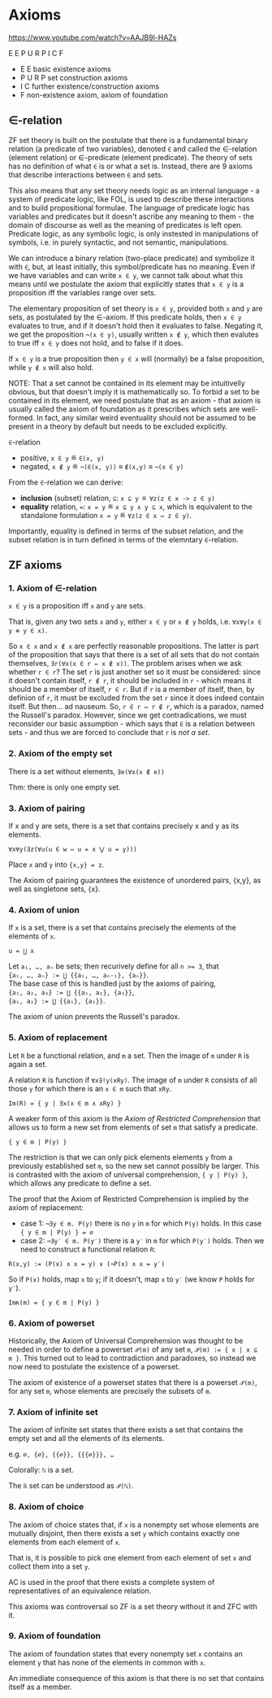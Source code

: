 # Axioms

https://www.youtube.com/watch?v=AAJB9l-HAZs

E E P U R P I C F
- E E      basic existence axioms
- P U R P  set construction axioms
- I C      further existence/construction axioms
- F        non-existence axiom, axiom of foundation

## ∈-relation

ZF set theory is built on the postulate that there is a fundamental binary relation (a predicate of two variables), denoted `∈` and called the ∈-relation (element relation) or ∈-predicate (element predicate). The theory of sets has no definition of what `∈` is or what a set is. Instead, there are 9 axioms that describe interactions between `∈` and sets.

This also means that any set theory needs logic as an internal language - a system of predicate logic, like FOL, is used to describe these interactions and to build propositional formulae. The language of predicate logic has variables and predicates but it doesn't ascribe any meaning to them - the domain of discourse as well as the meaning of predicates is left open. Predicate logic, as any symbolic logic, is only instested in manipulations of symbols, i.e. in purely syntactic, and not semantic, manipulations.

We can introduce a binary relation (two-place predicate) and symbolize it with `∈`, but, at least initially, this symbol/predicate has no meaning. Even if we have variables and can write `x ∈ y`, we cannot talk about what this means until we postulate the axiom that explicitly states that `x ∈ y` is a proposition iff the variables range over sets.

The elementary proposition of set theory is `x ∈ y`, provided both `x` and `y` are sets, as postulated by the ∈-axiom. If this predicate holds, then `x ∈ y` evaluates to true, and if it doesn't hold then it evaluates to false. Negating it, we get the proposition `¬(x ∈ y)`, usually written `x ∉ y`, which then evalutes to true iff `x ∈ y` does not hold, and to false if it does.

If `x ∈ y` is a true proposition then `y ∈ x` will (normally) be a false proposition, while `y ∉ x` will also hold.

NOTE: That a set cannot be contained in its element may be intuitivelly obvious, but that doesn't imply it is mathematically so. To forbid a set to be contained in its element, we need postulate that as an axiom - that axiom is usually called the axiom of foundation as it prescribes which sets are well-formed. In fact, any similar weird eventuality should not be assumed to be present in a theory by default but needs to be excluded explicitly.

`∈`-relation
- positive, `x ∈ y` ≝ `∈(x, y)`
- negated,  `x ∉ y` ≝ `¬(∈(x, y))` ≡ `∉(x,y)` ≡ `¬(x ∈ y)`

From the `∈`-relation we can derive:
* **inclusion** (subset) relation, `⊆`: `x ⊆ y ≝ ∀z(z ∈ x -> z ∈ y)`
* **equality** relation, `=`: `x = y` ≝ `x ⊆ y ∧ y ⊆ x`, which is equivalent to the standalone formulation `x = y` ≝ `∀z(z ∈ x ⇔ z ∈ y)`.

Importantly, equality is defined in terms of the subset relation, and the subset relation is in turn defined in terms of the elemntary `∈`-relation.


## ZF axioms

### 1. Axiom of ∈-relation

`x ∈ y` is a proposition iff `x` and `y` are sets.

That is, given any two sets `x` and `y`, either `x ∈ y` or `x ∉ y` holds, i.e. `∀x∀y(x ∈ y ⊕ y ∈ x)`.

So `x ∈ x` and `x ∉ x` are perfectly reasonable propositions. The latter is part of the proposition that says that there is a set of all sets that do not contain themselves, `∃r(∀x(x ∈ r ⇔ x ∉ x))`. The problem arises when we ask whether `r ∈ r`? The set `r` is just another set so it must be considered: since it doesn't contain itself, `r ∉ r`, it should be included in `r` - which means it should be a member of itself, `r ∈ r`. But if `r` is a member of itself, then, by definion of `r`, it must be excluded from the set `r` since it does indeed contain itself. But then… ad nauseum. So, `r ∈ r ⇔ r ∉ r`, which is a paradox, named the Russell's paradox. However, since we get contradications, we must reconsider our basic assumption - which says that `∈` is a relation between sets - and thus we are forced to conclude that `r` is *not a set*.

### 2. Axiom of the empty set

There is a set without elements, `∃e(∀x(x ∉ e))`

Thm: there is only one empty set.

### 3. Axiom of pairing

If x and y are sets, there is a set that contains precisely x and y as its elements.

`∀x∀y(∃z(∀u(u ∈ w ⇔ u = x ⋁ u = y)))`

Place `x` and `y` into `{x,y} = z`.

The Axiom of pairing guarantees the existence of unordered pairs, {x,y}, as well as singletone sets, {x}.

### 4. Axiom of union

If `x` is a set, there is a set that contains precisely the elements of the elements of `x`.

`u = ⋃ x`

Let `a₁, …, aₙ` be sets; then recurively define for all `n >= 3`, that    
`{a₁, …, aₙ} := ⋃ {{a₁, …, aₙ˗₁}, {aₙ}}`.    
The base case of this is handled just by the axioms of pairing,   
`{a₁, a₂, a₃} := ⋃ {{a₁, a₂}, {a₃}}`,    
`{a₁, a₂} := ⋃ {{a₁}, {a₂}}`.    

The axiom of union prevents the Russell's paradox.

### 5. Axiom of replacement

Let `R` be a functional relation, and `m` a set. Then the image of `m` under `R` is again a set.

A relation `R` is function if `∀x∃!y(xRy)`. The image of `m` under `R` consists of all those `y` for which there is an `x ∈ m` such that `xRy`.

`Im(R) = { y | ∃x(x ∈ m ∧ xRy) }`

A weaker form of this axiom is the *Axiom of Restricted Comprehension* that allows us to form a new set from elements of set `m` that satisfy a predicate.

`{ y ∈ m | P(y) }`

The restriction is that we can only pick elements elements `y` from a previously established set `m`, so the new set cannot possibly be larger. This is contrasted with the axiom of universal comprehension, `{ y | P(y) }`, which allows any predicate to define a set.

The proof that the Axiom of Restricted Comprehension is implied by the axiom of replacement:
- case 1: `¬∃y ∈ m. P(y)` there is no `y` in `m` for which `P(y)` holds. In this case `{ y ∈ m | P(y) } = ∅`
- case 2: `¬∃y′ ∈ m. P(y′)` there is a `y′` in `m` for which `P(y′)` holds. Then we need to construct a functional relation `R`:

`R(x,y) := (P(x) ∧ x = y) ∨ (¬P(x) ∧ x = y′)`

So if `P(x)` holds, map `x` to `y`; if it doesn't, map `x` to `y′` (we know `P` holds for `y′`).

`Imʀ(m) = { y ∈ m | P(y) }`


### 6. Axiom of powerset

Historically, the Axiom of Universal Comprehension was thought to be needed in order to define a powerset `𝒫(m)` of any set `m`, `𝒫(m) := { x | x ⊆ m }`. This turned out to lead to contradiction and paradoxes, so instead we now need to postulate the existence of a powerset.

The axiom of existence of a powerset states that there is a powerset `𝒫(m)`, for any set `m`, whose elements are precisely the subsets of `m`.

### 7. Axiom of infinite set

The axiom of infinite set states that there exists a set that contains the empty set and all the elements of its elements.

e.g. `∅, {∅}, {{∅}}, {{{∅}}}, …`

Colorally: `ℕ` is a set.

The `ℝ` set can be understood as `𝒫(ℕ)`.

### 8. Axiom of choice

The axiom of choice states that, if `x` is a nonempty set whose elements are mutually disjoint, then there exists a set `y` which contains exactly one elements from each element of `x`.

That is, it is possible to pick one element from each element of set `x` and collect them into a set `y`.

AC is used in the proof that there exists a complete system of representatives of an equivalence relation.

This axioms was controversal so ZF is a set theory without it and ZFC with it.

### 9. Axiom of foundation

The axiom of foundation states that every nonempty set `x` contains an element `y` that has none of the elements in common with `x`.

An immediate consequence of this axiom is that there is no set that contains itself as a member.
